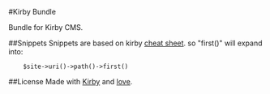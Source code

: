 #Kirby Bundle

Bundle for Kirby CMS.

##Snippets
Snippets are based on kirby [cheat sheet](). so "first()" will expand into:
   
		$site->uri()->path()->first()


##License
Made with [Kirby](http://getkirby.com) and [love](http://twitter.com/_staudi).
